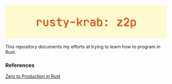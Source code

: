 ![](rusty-krab-z2p-logo.png)

This repository documents my efforts at trying to learn how to program in Rust. 

### References
[Zero to Production in Rust](https://www.zero2prod.com/index.html?country_code=US)
